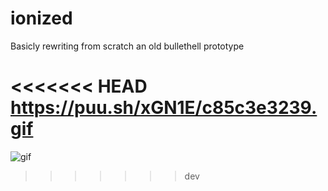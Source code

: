 # ionized

Basicly rewriting from scratch an old bullethell prototype

<<<<<<< HEAD
https://puu.sh/xGN1E/c85c3e3239.gif
=======
![gif](https://puu.sh/xGN1E/c85c3e3239.gif)
>>>>>>> dev
